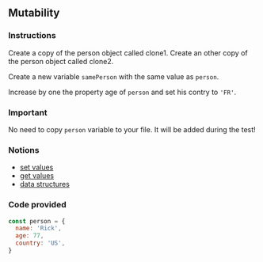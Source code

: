 ## Mutability

### Instructions

Create a copy of the person object called clone1.
Create an other copy of the person object called clone2.

Create a new variable `samePerson` with the same value as `person`.

Increase by one the property age of `person`
and set his contry to `'FR'`.

### Important

No need to copy `person` variable to your file. It will be added during the test!

### Notions

- [set values](https://nan-academy.github.io/js-training/examples/set.js)
- [get values](https://nan-academy.github.io/js-training/examples/get.js)
- [data structures](https://nan-academy.github.io/js-training/examples/data-structures.js)


### Code provided
```js
const person = {
  name: 'Rick',
  age: 77,
  country: 'US',
}
```

